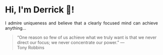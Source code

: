 # Hi, I'm Derrick 👋!
<p align="justify">I admire uniqueness and believe that a clearly focused mind can achieve anything...</p> 
<!-- #quote-start -->
<blockquote>&ldquo;One reason so few of us achieve what we truly want is that we never direct our focus; we never concentrate our power.&rdquo; &mdash; <footer>Tony Robbins</footer></blockquote>
<!-- #quote-end -->
